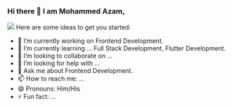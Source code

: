 ### Hi there 👋 I am Mohammed Azam, 
<!--
**mohammedazam55/mohammedazam55** is a ✨ _special_ ✨ repository because its `README.md` (this file) appears on your GitHub profile.
-->
![](https://komarev.com/ghpvc/?username=mohammedazam55&color=blue)
Here are some ideas to get you started:

- 🔭 I’m currently working on Frontend Development.
- 🌱 I’m currently learning ... Full Stack Development, Flutter Development.
- 👯 I’m looking to collaborate on ...
- 🤔 I’m looking for help with ...
- 💬 Ask me about Frontend Development.
- 📫 How to reach me: ...
- 😄 Pronouns: Him/His
- ⚡ Fun fact: ...
